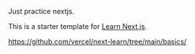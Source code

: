 Just practice nextjs.

This is a starter template for [Learn Next.js](https://nextjs.org/learn).

https://github.com/vercel/next-learn/tree/main/basics/
